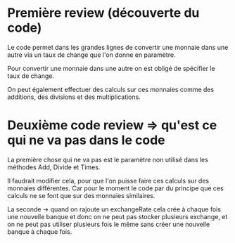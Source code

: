 # Première review (découverte du code) #

Le code permet dans les grandes lignes de convertir une monnaie dans une autre via un taux de change que l'on donne en paramètre.

Pour convertir une monnaie dans une autre on est obligé de spécifier le taux de change.

On peut également effectuer des calculs sur ces monnaies comme des additions, des divisions et des multiplications.

# Deuxième code review => qu'est ce qui ne va pas dans le code #

La première chose qui ne va pas est le paramètre non utilisé dans les méthodes Add, Divide et Times.

Il faudrait modifier cela, pour que l'on puisse faire ces calculs sur des monnaies différentes. Car pour le moment le code par du principe que ces calculs ne se font que sur des monnaies similaires.

La seconde -> quand on rajoute un exchangeRate cela crée à chaque fois une nouvelle banque et donc on ne peut pas stocker plusieurs exchange, et on ne peut pas utiliser plusieurs fois le même sans créer une nouvelle banque à chaque fois.